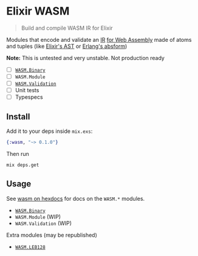 
# Elixir WASM

> Build and compile WASM IR for Elixir

Modules that encode and validate an [IR](https://en.wikipedia.org/wiki/Intermediate_representation) [for Web Assembly](http://webassembly.org/) made of atoms and tuples (like [Elixir's AST](http://elixir-lang.org/getting-started/meta/quote-and-unquote.html) or [Erlang's absform](http://erlang.org/doc/apps/erts/absform.html))



**Note:** This is untested and very unstable.  Not production ready

 - [ ] [`WASM.Binary`](http://webassembly.github.io/spec/binary)
 - [ ] `WASM.Module`
 - [ ] [`WASM.Validation`](http://webassembly.github.io/spec/validation/index.html)
 - [ ] Unit tests
 - [ ] Typespecs

## Install

Add it to your deps inside `mix.exs`:

```elixir
{:wasm, "~> 0.1.0"}
```

Then run

```sh
mix deps.get
```

## Usage

See [wasm on hexdocs](https://hexdocs.pm/wasm) for docs on the `WASM.*` modules.

 - [`WASM.Binary`](https://hexdocs.pm/wasm/WASM.Binary)
 - `WASM.Module` (WIP)
 - `WASM.Validation` (WIP)

Extra modules (may be republished)

 - [`WASM.LEB128`](https://hexdocs.pm/wasm/WASM.LEB128)

